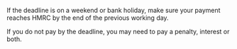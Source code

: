 If the deadline is on a weekend or bank holiday, make sure your payment reaches HMRC by the end of the previous working day.

If you do not pay by the deadline, you may need to pay a penalty, interest or both.